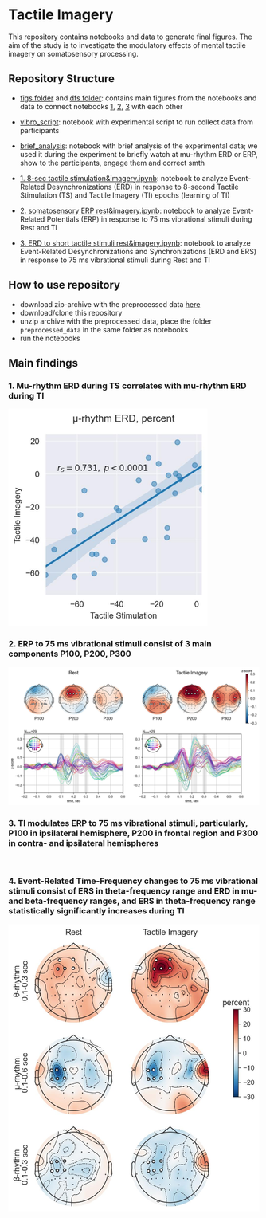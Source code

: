 # Tactile Imagery
This repository contains notebooks and data to generate final figures. The aim of the study is to investigate the modulatory effects of mental tactile imagery on somatosensory processing.

## Repository Structure
- [figs folder](https://github.com/MarkaMorozova/Tactile-Imagery/tree/main/figs) and [dfs folder](https://github.com/MarkaMorozova/Tactile-Imagery/tree/main/dfs): contains main figures from the notebooks and data to connect notebooks [1](https://github.com/MarkaMorozova/Tactile-Imagery/blob/main/1.%208-sec%20tactile%20stimulation%26imagery.ipynb), [2](https://github.com/MarkaMorozova/Tactile-Imagery/blob/main/2.%20somatosensory%20ERP%20rest%26imagery.ipynb), [3](https://github.com/MarkaMorozova/Tactile-Imagery/blob/main/3.%20ERD%20to%20short%20tactile%20stimuli%20rest%26imagery.ipynb) with each other


- [vibro_script](https://github.com/MarkaMorozova/Tactile-Imagery/blob/main/vibro_script.ipynb): notebook with experimental script to run collect data from participants
- [brief_analysis](https://github.com/MarkaMorozova/Tactile-Imagery/blob/main/brief_analysis.ipynb): notebook with brief analysis of the experimental data; we used it during the experiment to briefly watch at mu-rhythm ERD or ERP, show to the participants, engage them and correct smth


- [1. 8-sec tactile stimulation&imagery.ipynb](https://github.com/MarkaMorozova/Tactile-Imagery/blob/main/1.%208-sec%20tactile%20stimulation%26imagery.ipynb): notebook to analyze Event-Related Desynchronizations (ERD) in response to 8-second Tactile Stimulation (TS) and Tactile Imagery (TI) epochs (learning of TI)
- [2. somatosensory ERP rest&imagery.ipynb](https://github.com/MarkaMorozova/Tactile-Imagery/blob/main/2.%20somatosensory%20ERP%20rest%26imagery.ipynb): notebook to analyze Event-Related Potentials (ERP) in response to 75 ms vibrational stimuli during Rest and TI
- [3. ERD to short tactile stimuli rest&imagery.ipynb](https://github.com/MarkaMorozova/Tactile-Imagery/blob/main/3.%20ERD%20to%20short%20tactile%20stimuli%20rest%26imagery.ipynb): notebook to analyze Event-Related Desynchronizations and Synchronizations (ERD and ERS) in response to 75 ms vibrational stimuli during Rest and TI

## How to use repository
- download zip-archive with the preprocessed data [here](https://drive.google.com/file/d/1NXV7dYO2dlHMTA_AOzInS16sbDLL1QZz/view?usp=sharing) 
- download/clone this repository
- unzip archive with the preprocessed data, place the folder `preprocessed_data` in the same folder as notebooks
- run the notebooks

## Main findings
### 1. Mu-rhythm ERD during TS correlates with mu-rhythm ERD during TI

<img src="figs/correlation_ts_ti.jpg" alt="" width="400">

<br/>

### 2. ERP to 75 ms vibrational stimuli consist of 3 main components P100, P200, P300

<img src="figs/erps.jpg" alt="" width="800">

<br/>

### 3. TI modulates ERP to 75 ms vibrational stimuli, particularly, P100 in ipsilateral hemisphere, P200 in frontal region and P300 in contra- and ipsilateral hemispheres

<img src="figs/rest_vs_imagery_erp.gif" alt="" width="600">

<br/>

### 4. Event-Related Time-Frequency changes to 75 ms vibrational stimuli consist of ERS in theta-frequency range and ERD in mu- and beta-frequency ranges, and ERS in theta-frequency range statistically significantly increases during TI

<img src="figs/topomaps_powers_pulses.jpg" alt="" width="600">
